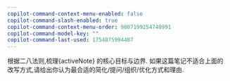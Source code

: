 ```yaml
---
copilot-command-context-menu-enabled: false
copilot-command-slash-enabled: true
copilot-command-context-menu-order: 9007199254740991
copilot-command-model-key: ""
copilot-command-last-used: 1754075994487
---
```

根据二八法则,梳理{activeNote} 的核心目标与边界. 如果这篇笔记不适合上面的改写方式,请给出你认为最合适的简化/提问/组织/优化方式和理由.